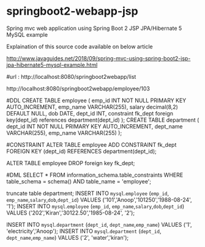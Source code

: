 # springboot2-webapp-jsp
Spring mvc web application using Spring Boot 2 JSP JPA/Hibernate 5 MySQL example

Explaination of this source code available on below article 

http://www.javaguides.net/2018/09/spring-mvc-using-spring-boot2-jsp-jpa-hibernate5-mysql-example.html

#url : 
http://localhost:8080/springboot2webapp/list

http://localhost:8080/springboot2webapp/employee/103

#DDL
CREATE TABLE employee
(
    emp_id INT NOT NULL PRIMARY KEY AUTO_INCREMENT,
    emp_name VARCHAR(255),
    salary decimal(8,2) DEFAULT NULL,
    dob DATE,
    dept_id INT,
    constraint fk_dept foreign key(dept_id) references department(dept_id)
   );
CREATE TABLE department
(
    dept_id INT NOT NULL PRIMARY KEY AUTO_INCREMENT,
    dept_name VARCHAR(255),
    emp_name VARCHAR(255)
);

#CONSTRAINT
ALTER TABLE employee
     ADD CONSTRAINT fk_dept
     FOREIGN KEY (dept_id)
     REFERENCES department(dept_id);
     
ALTER TABLE employee
DROP foreign key fk_dept;

#DML
SELECT * 
FROM   information_schema.table_constraints
WHERE  table_schema = schema()
AND    table_name = 'employee';

truncate table department;
INSERT INTO `mysql`.`employee` (`emp_id`, `emp_name`,`salary`,`dob`,`dept_id`) VALUES ('101','Anoop','101250','1988-08-24', '1');
INSERT INTO `mysql`.`employee` (`emp_id`, `emp_name`,`salary`,`dob`,`dept_id`) VALUES ('202','Kiran','30122.50','1985-08-24', '2');

INSERT INTO `mysql`.`department` (`dept_id`, `dept_name`,`emp_name`) VALUES ('1', 'electricity','Anoop');
INSERT INTO `mysql`.`department` (`dept_id`, `dept_name`,`emp_name`) VALUES ('2', 'water','kiran');